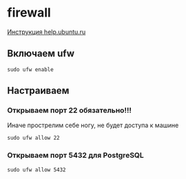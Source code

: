 # firewall

[Инструкция help.ubuntu.ru](https://help.ubuntu.ru/wiki/%D1%80%D1%83%D0%BA%D0%BE%D0%B2%D0%BE%D0%B4%D1%81%D1%82%D0%B2%D0%BE_%D0%BF%D0%BE_ubuntu_server/%D0%B1%D0%B5%D0%B7%D0%BE%D0%BF%D0%B0%D1%81%D0%BD%D0%BE%D1%81%D1%82%D1%8C/firewall)

## Включаем ufw
```
sudo ufw enable
```

## Настраиваем

### Открываем порт 22 обязательно!!!
Иначе прострелим себе ногу, не будет доступа к машине
```
sudo ufw allow 22
```

### Открываем порт 5432 для PostgreSQL

```
sudo ufw allow 5432
```

